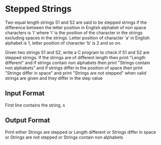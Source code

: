 # Stepped Strings
Two equal length strings S1 and S2 are said to be stepped strings if the difference between the letter position in English alphabet of non space characters is ‘i’ where ‘i’ is the position of the character in the strings excluding spaces in the strings. Letter position of character ‘a’ in English alphabet is 1, letter position of character ‘b’ is 2 and so on.

 

Given two strings S1 and S2, write a C program to check if S1 and S2 are stepped strings. If the strings are of different length then print  "Length different" and if strings contain non alphabets then print "Strings contain non alphabets" and if strings differ in the position of space then print  "Strings differ in space" and print  "Strings are not stepped" when valid strings are given and they differ in the step value

 

## Input Format

First line contains the string, s

## Output Format

Print either Strings are stepped or Length different or Strings differ in space or Strings are not stepped or Strings contain non alphabets